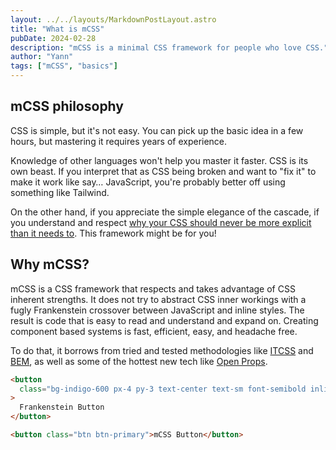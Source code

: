 ```yaml
---
layout: ../../layouts/MarkdownPostLayout.astro
title: "What is mCSS"
pubDate: 2024-02-28
description: "mCSS is a minimal CSS framework for people who love CSS."
author: "Yann"
tags: ["mCSS", "basics"]
---
```


## mCSS philosophy

CSS is simple, but it's not easy. You can pick up the basic idea in a few hours, but mastering it requires years of experience.

Knowledge of other languages won't help you master it faster. CSS is its own beast. If you interpret that as CSS being broken and want to "fix it" to make it work like say… JavaScript, you're probably better off using something like Tailwind.

On the other hand, if you appreciate the simple elegance of the cascade, if you understand and respect [why your CSS should never be more explicit than it needs to][1]. This framework might be for you!

## Why mCSS?

mCSS is a CSS framework that respects and takes advantage of CSS inherent strengths. It does not try to abstract CSS inner workings with a fugly Frankenstein crossover between JavaScript and inline styles. The result is code that is easy to read and understand and expand on. Creating component based systems is fast, efficient, easy, and headache free.

To do that, it borrows from tried and tested methodologies like [ITCSS](/news/what-is-itcss) and [BEM](https://en.bem.info/methodology/), as well as some of the hottest new tech like [Open Props](https://open-props.style).

```html
<button
  class="bg-indigo-600 px-4 py-3 text-center text-sm font-semibold inline-block text-white cursor-pointer uppercase transition duration-200 ease-in-out rounded-md hover:bg-indigo-700 focus-visible:outline-none focus-visible:ring-2 focus-visible:ring-indigo-600 focus-visible:ring-offset-2 active:scale-95"
>
  Frankenstein Button
</button>

<button class="btn btn-primary">mCSS Button</button>
```

[1]: https://css-tricks.com/why-is-css-frustrating/
